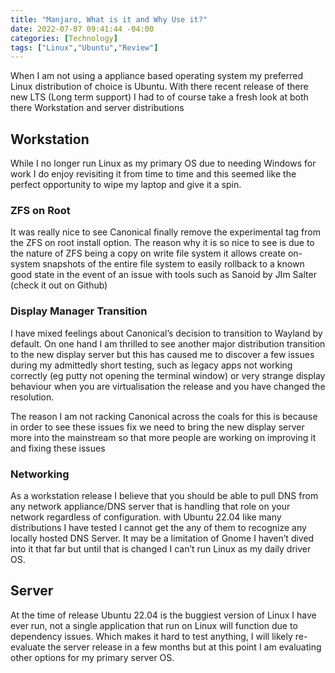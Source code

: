 ```yaml
---
title: "Manjaro, What is it and Why Use it?"
date: 2022-07-07 09:41:44 -04:00
categories: [Technology]
tags: ["Linux","Ubuntu","Review"]
---
```


When I am not using a appliance based operating system my preferred Linux distribution of choice is Ubuntu. With there recent release of there new LTS (Long term support) I had to of course take a fresh look at both there Workstation and server distributions

## Workstation
While I no longer run Linux as my primary OS due to needing Windows for work I do enjoy revisiting it from time to time and this seemed like the perfect opportunity to wipe my laptop and give it a spin.

### ZFS on Root
It was really nice to see Canonical finally remove the experimental tag from the ZFS on root install option. The reason why it is so nice to see is due to the nature of ZFS being a copy on write file system it allows create on-system snapshots of the entire file system to easily rollback to a known good state in the event of an issue with tools such as Sanoid by JIm Salter (check it out on Github)

### Display Manager Transition
I have mixed feelings about Canonical’s decision to transition to Wayland by default. On one hand I am thrilled to see another major distribution transition to the new display server but this has caused me to discover a few issues during my admittedly short testing, such as legacy apps not working correctly (eg putty not opening the terminal window) or very strange display behaviour when you are virtualisation the release and you have changed the resolution.

The reason I am not racking Canonical across the coals for this is because in order to see these issues fix we need to bring the new display server more into the mainstream so that more people are working on improving it and fixing these issues

### Networking
As a workstation release I believe that you should be able to pull DNS from any network appliance/DNS server that is handling that role on your network regardless of configuration. with Ubuntu 22.04 like many distributions I have tested I cannot get the any of them to recognize any locally hosted DNS Server. It may be a limitation of Gnome I haven’t dived into it that far but until that is changed I can’t run Linux as my daily driver OS.

## Server
At the time of release Ubuntu 22.04 is the buggiest version of Linux I have ever run, not a single application that run on Linux will function due to dependency issues. Which makes it hard to test anything, I will likely re-evaluate the server release in a few months but at this point I am evaluating other options for my primary server OS.